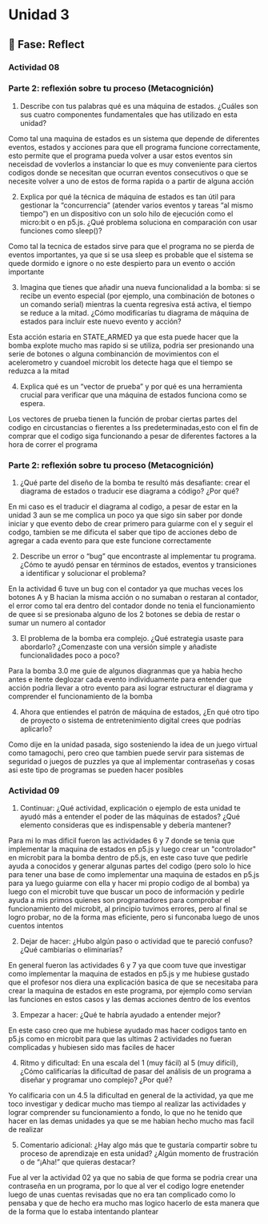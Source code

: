 # Unidad 3


## 🤔 Fase: Reflect

### Actividad 08 

### Parte 2: reflexión sobre tu proceso (Metacognición)

1. Describe con tus palabras qué es una máquina de estados. ¿Cuáles son sus cuatro componentes fundamentales que has utilizado en esta unidad?

Como tal una maquina de estados es un sistema que depende de diferentes eventos, estados y acciones para que ell programa funcione correctamente, esto permite que el programa pueda volver a usar estos eventos sin neceisdad de vovlerlos a instanciar lo que es muy conveniente para ciertos codigos donde se necesitan que ocurran eventos consecutivos o que se necesite volver a uno de estos de forma rapida o a partir de alguna acción

2. Explica por qué la técnica de máquina de estados es tan útil para gestionar la “concurrencia” (atender varios eventos y tareas “al mismo tiempo”) en un dispositivo con un solo hilo de ejecución como el micro:bit o en p5.js. ¿Qué problema soluciona en comparación con usar funciones como sleep()?

Como tal la tecnica de estados sirve para que el programa no se pierda de eventos importantes, ya que si se usa sleep es probable que el sistema se quede dormido e ignore o no este despierto para un evento o acción importante

3. Imagina que tienes que añadir una nueva funcionalidad a la bomba: si se recibe un evento especial (por ejemplo, una combinación de botones o un comando serial) mientras la cuenta regresiva está activa, el tiempo se reduce a la mitad. ¿Cómo modificarías tu diagrama de máquina de estados para incluir este nuevo evento y acción?

Esta acción estaria en STATE_ARMED ya que esta puede hacer que la bomba explote mucho mas rapido si se utiliza, podria ser presionando una serie de botones o alguna combinanción de movimientos con el acelerometro y cuandoel microbit los detecte haga que el tiempo se reduzca a la mitad

4. Explica qué es un “vector de prueba” y por qué es una herramienta crucial para verificar que una máquina de estados funciona como se espera.

Los vectores de prueba tienen la función de probar ciertas partes del codigo en circustancias o fierentes a lss predeterminadas,esto con el fin de comprar que el codigo siga funcionando a pesar de diferentes factores a la hora de correr el programa

### Parte 2: reflexión sobre tu proceso (Metacognición) 

1. ¿Qué parte del diseño de la bomba te resultó más desafiante: crear el diagrama de estados o traducir ese diagrama a código? ¿Por qué?

En mi caso es el traducir el diagrama al codigo, a pesar de estar en la unidad 3 aun se me complica un poco ya que sigo sin saber por donde iniciar y que evento debo de crear primero para guiarme con el y seguir el codgo, tambien se me dificuta el saber que tipo de acciones debo de agregar a cada evento para que este funcione correctamente

2. Describe un error o “bug” que encontraste al implementar tu programa. ¿Cómo te ayudó pensar en términos de estados, eventos y transiciones a identificar y solucionar el problema?

En la actividad 6 tuve un bug con el contador ya que muchas veces los botones A y B hacian la misma acción o no sumaban o restaran al contador, el error como tal era dentro del contador donde no tenia el funcionamiento de quee si se presionaba alguno de los 2 botones se debia de restar o sumar un numero al contador

3. El problema de la bomba era complejo. ¿Qué estrategia usaste para abordarlo? ¿Comenzaste con una versión simple y añadiste funcionalidades poco a poco?

Para la bomba 3.0 me guie de algunos diagranmas que ya habia hecho antes e itente deglozar cada evento individuamente para entender que acción podria llevar a otro evento para asi lograr estructurar el diagrama y comprender el funcionamiento de la bomba

4. Ahora que entiendes el patrón de máquina de estados, ¿En qué otro tipo de proyecto o sistema de entretenimiento digital crees que podrías aplicarlo?

Como dije en la unidad pasada, sigo sosteniendo la idea de un juego virtual como tamagochi, pero creo que tambien puede servir para sistemas de seguridad o juegos de puzzles ya que al implementar contraseñas y cosas asi este tipo de programas se pueden hacer posibles

### Actividad 09 

1. Continuar: ¿Qué actividad, explicación o ejemplo de esta unidad te ayudó más a entender el poder de las máquinas de estados? ¿Qué elemento consideras que es indispensable y debería mantener?

Para mi lo mas dificil fueron las actividades 6 y 7 donde se tenia que implementar la maquina de estados en p5.js y luego crear un "controlador" en microbit para la bomba dentro de p5.js, en este caso tuve que pedirle ayuda a conocidos y generar algunas partes del codigo (pero solo lo hice para tener una base de como implementar una maquina de estados en p5.js para ya luego guiarme con ella y hacer mi propio codigo de al bomba) ya luego con el microbit tuve que buscar un poco de información y pedirle ayuda a mis primos quienes son programadores para comprobar el funcionamiento del microbit, al principio tuvimos errores, pero al final se logro probar, no de la forma mas eficiente, pero si funconaba luego de unos cuentos intentos 

2. Dejar de hacer: ¿Hubo algún paso o actividad que te pareció confuso? ¿Qué cambiarías o eliminarías?

En general fueron las actividades 6 y 7 ya que coom tuve que investigar como implementar la maquina de estados en p5.js y  me hubiese gustado que el profesor nos diera una explicación basica de que se necesitaba para crear la maquina de estados en este programa, por ejemplo como servian las funciones en estos casos y las demas acciones dentro de los eventos

3. Empezar a hacer: ¿Qué te habría ayudado a entender mejor?

En este caso creo que me hubiese ayudado mas hacer codigos tanto en p5.js como en microbit para que las ultimas 2 actividades no fueran complicadas y hubiesen sido mas faciles de hacer

4. Ritmo y dificultad: En una escala del 1 (muy fácil) al 5 (muy difícil), ¿Cómo calificarías la dificultad de pasar del análisis de un programa a diseñar y programar uno complejo? ¿Por qué?

Yo calificaria con un 4.5 la dificultad en general de la actividad, ya que me toco investigar y dedicar mucho mas tiempo al realizar las actividades y lograr comprender su funcionamiento a fondo, lo que no he tenido que hacer en las demas unidades ya que se me habian hecho mucho mas facil de realizar

5. Comentario adicional: ¿Hay algo más que te gustaría compartir sobre tu proceso de aprendizaje en esta unidad? ¿Algún momento de frustración o de “¡Aha!” que quieras destacar?

Fue al ver la actividad 02 ya que no sabia de que forma se podria crear una contraseña en un programa, por lo que al ver el codigo logre enetender luego de unas cuentas revisadas que no era tan complicado como lo pensaba y que de hecho era mucho mas logico hacerlo de esta manera que de la forma que lo estaba intentando plantear


